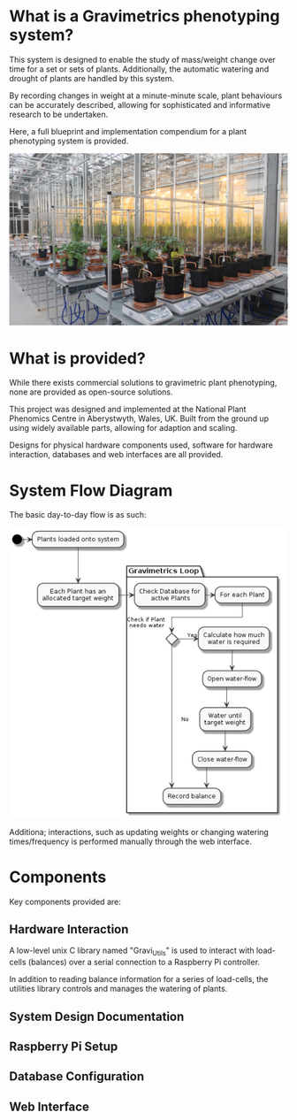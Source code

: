 # What is a Gravimetrics phenotyping system?

This system is designed to enable the study of mass/weight change over time for a set or sets of plants. Additionally, the automatic watering and drought of plants are handled by this system.

By recording changes in weight at a minute-minute scale, plant behaviours can be accurately described, allowing for sophisticated and informative research to be undertaken.

Here, a full blueprint and implementation compendium for a plant phenotyping system is provided.

![img](./Pictures/NPPC_Gravimetrics_System.png)

# What is provided?

While there exists commercial solutions to gravimetric plant phenotyping, none are provided as open-source solutions.

This project was designed and implemented at the National Plant Phenomics Centre in Aberystwyth, Wales, UK. Built from the ground up using widely available parts, allowing for adaption and scaling.

Designs for physical hardware components used, software for hardware interaction, databases and web interfaces are all provided.

# System Flow Diagram

The basic day-to-day flow is as such:

![img](./Documents/Diagrams/Flow/flow.png)

Additiona; interactions, such as updating weights or changing watering times/frequency is performed manually through the web interface.

# Components

Key components provided are:

## Hardware Interaction

A low-level unix C library named "Gravi<sub>Utils</sub>" is used to interact with load-cells (balances) over a serial connection to a Raspberry Pi controller.

In addition to reading balance information for a series of load-cells, the utilities library controls and manages the watering of plants.

## System Design Documentation

## Raspberry Pi Setup

## Database Configuration

## Web Interface